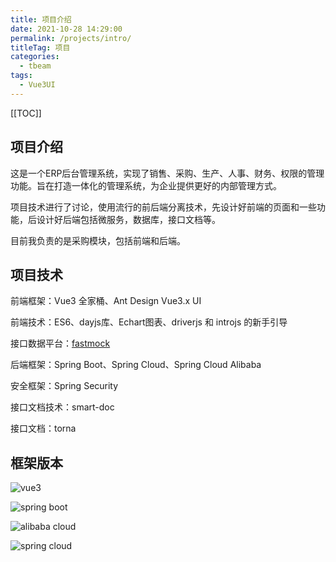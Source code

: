 ```yaml
---
title: 项目介绍
date: 2021-10-28 14:29:00
permalink: /projects/intro/
titleTag: 项目
categories:
  - tbeam
tags: 
  - Vue3UI
---
```


[[TOC]]

## 项目介绍

这是一个ERP后台管理系统，实现了销售、采购、生产、人事、财务、权限的管理功能。旨在打造一体化的管理系统，为企业提供更好的内部管理方式。

项目技术进行了讨论，使用流行的前后端分离技术，先设计好前端的页面和一些功能，后设计好后端包括微服务，数据库，接口文档等。

目前我负责的是采购模块，包括前端和后端。



## 项目技术

前端框架：Vue3 全家桶、Ant Design Vue3.x UI

前端技术：ES6、dayjs库、Echart图表、driverjs 和 introjs 的新手引导

接口数据平台：[fastmock](https://www.fastmock.site/#/)

后端框架：Spring Boot、Spring Cloud、Spring Cloud Alibaba

安全框架：Spring Security

接口文档技术：smart-doc

接口文档：torna

## 框架版本

![vue3](https://img.shields.io/badge/vue3-v^3.0.0-green)

![spring boot](https://img.shields.io/badge/spring%20boot-v2.3.2.RELEASE-blue)

![alibaba cloud](https://img.shields.io/badge/alibaba%20cloud-v2.2.6.RELEASE-red)

![spring cloud](https://img.shields.io/badge/spring%20cloud-Hoxton.SR9-success)

